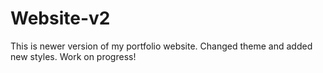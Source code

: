 # Website-v2
This is newer version of my portfolio website.
Changed theme and added new styles.
Work on progress!
